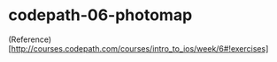 # codepath-06-photomap

(Reference)[http://courses.codepath.com/courses/intro_to_ios/week/6#!exercises]
